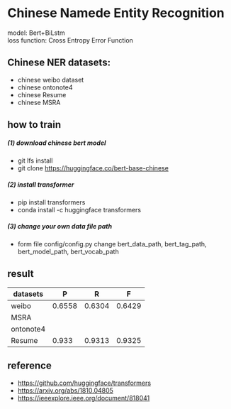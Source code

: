 Chinese Namede Entity Recognition
==
model: Bert+BiLstm  
loss function: Cross Entropy Error Function<br>

Chinese NER datasets: 
----
*  chinese weibo dataset<br>
*  chinese ontonote4<br>
*  chinese Resume<br>
*  chinese MSRA<br>

how to train
----
##### (1) download chinese bert model

* git lfs install
* git clone https://huggingface.co/bert-base-chinese

##### (2) install transformer

* pip install transformers
* conda install -c huggingface transformers

##### (3) change your own data file path

* form file config/config.py change bert_data_path, bert_tag_path, bert_model_path, bert_vocab_path

result
----

|datasets |  P  |  R  |  F  |
|-------- |-----|-----|-----|
|  weibo  |0.6558|0.6304|0.6429|
|  MSRA   |     |     |     |
|ontonote4|     |     |     |
| Resume  |0.933|0.9313|0.9325|

reference
----
* https://github.com/huggingface/transformers
* https://arxiv.org/abs/1810.04805
* https://ieeexplore.ieee.org/document/818041
